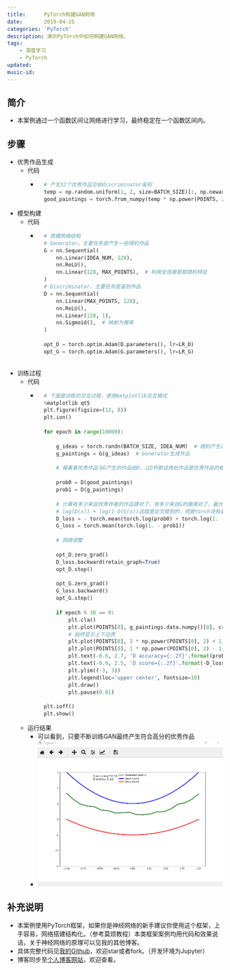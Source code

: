 ```yaml
---
title:      PyTorch构建GAN网络
date:       2019-04-25
categories: 'PyTorch'
description: 演示PyTorch中如何构建GAN网络。
tags:
    - 深度学习
    - PyTorch
updated: 
music-id: 
---
```

## 简介
- 本案例通过一个函数区间让网络进行学习，最终稳定在一个函数区间内。


## 步骤
- 优秀作品生成
	- 代码
		- ```python
			# 产生32个优秀作品交给discriminator鉴别
			temp = np.random.uniform(1, 2, size=BATCH_SIZE)[:, np.newaxis]
			good_paintings = torch.from_numpy(temp * np.power(POINTS, 2) + (temp-1)).float()
			```
- 模型构建
	- 代码
		- ```python
			# 搭建网络结构
			# Generator，主要任务是产生一些随机作品
			G = nn.Sequential( 
				nn.Linear(IDEA_NUM, 128),
				nn.ReLU(),
				nn.Linear(128, MAX_POINTS),  # 利用全连接提取随机特征
			)
			# Discriminator，主要任务是鉴别作品
			D = nn.Sequential( 
				nn.Linear(MAX_POINTS, 128),
				nn.ReLU(),
				nn.Linear(128, 1),
				nn.Sigmoid(),  # 映射为概率
			)
			
			opt_D = torch.optim.Adam(D.parameters(), lr=LR_D)
			opt_G = torch.optim.Adam(G.parameters(), lr=LR_G)
			
			```
- 训练过程
	- 代码
		- ```python
			# 下面是训练的交互过程，使用matplotlib交互模式
			%matplotlib qt5
			plt.figure(figsize=(12, 8))
			plt.ion()
			
			for epoch in range(10000):
				
				g_ideas = torch.randn(BATCH_SIZE, IDEA_NUM)  # 随机产生idea
				g_paintings = G(g_ideas)  # Generator生成作品
				
				# 接着拿优秀作品与G产生的作品给D，让D判断这两批作品是优秀作品的概率
			
				prob0 = D(good_paintings)
				prob1 = D(g_paintings)
				
				# 计算有多少来自优秀作者的作品猜对了，有多少来自G的画猜对了，最大化猜对的次数
				# log(D(x)) + log(1-D(G(z))这就是论文提到的，但是torch没有最大化score只有最小化loss，这是一致的
				D_loss = - torch.mean(torch.log(prob0) + torch.log(1. - prob1))
				G_loss = torch.mean(torch.log(1. - prob1))
				
				# 网络调整
			
				opt_D.zero_grad()
				D_loss.backward(retain_graph=True)
				opt_D.step()
			
				opt_G.zero_grad()
				G_loss.backward()
				opt_G.step()
			
				if epoch % 30 == 0:
					plt.cla()
					plt.plot(POINTS[0], g_paintings.data.numpy()[0], c='green', lw=3, label='Generated painting',)
					# 始终显示上下边界
					plt.plot(POINTS[0], 2 * np.power(POINTS[0], 2) + 1, c='blue', lw=3, label='above bound')
					plt.plot(POINTS[0], 1 * np.power(POINTS[0], 2) - 1, c='red', lw=3, label='below bound')
					plt.text(-0.6, 2.7, 'D accuracy={:.2f}'.format(prob0.data.numpy().mean()), fontdict={'size': 13})
					plt.text(-0.6, 2.5, 'D score={:.2f}'.format(-D_loss.data.numpy()), fontdict={'size': 13})
					plt.ylim((-3, 3))
					plt.legend(loc='upper center', fontsize=10)
					plt.draw()
					plt.pause(0.01)
			
			plt.ioff()
			plt.show()
			```
	- 运行结果
		- 可以看到，只要不断训练GAN最终产生符合高分的优秀作品
		- ![](/asset/2019-04-25/rst.gif)


## 补充说明
- 本案例使用PyTorch框架，如果你是神经网络的新手建议你使用这个框架，上手容易，网络搭建结构化。（参考莫烦教程）本类框架案例均用代码和效果说话，关于神经网络的原理可以见我的其他博客。
- 具体完整代码见[我的Github](https://github.com/luanshiyinyang/Tutorial/tree/Pytorch/GANDemo)，欢迎star或者fork。（开发环境为Jupyter）
- 博客同步至[个人博客网站](https://luanshiyinyang.github.io)，欢迎查看。